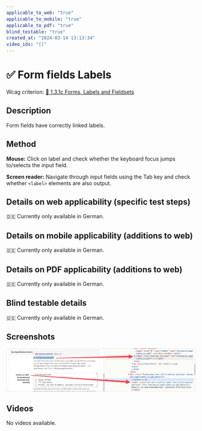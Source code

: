 ```yaml
---
applicable_to_web: "true"
applicable_to_mobile: "true"
applicable_to_pdf: "true"
blind_testable: "true"
created_at: "2024-03-14 13:13:34"
video_ids: "[]"
---
```


# ✅ Form fields Labels

Wcag criterion: [📜 1.3.1c Forms, Labels and Fieldsets](..)

## Description

Form fields have correctly linked labels.

## Method

**Mouse:** Click on label and check whether the keyboard focus jumps to/selects the input field.

**Screen reader:** Navigate through input fields using the Tab key and check whether `<label>` elements are also output.

## Details on web applicability (specific test steps)

🇩🇪 Currently only available in German.

## Details on mobile applicability (additions to web)

🇩🇪 Currently only available in German.

## Details on PDF applicability (additions to web)

🇩🇪 Currently only available in German.

## Blind testable details

🇩🇪 Currently only available in German.

## Screenshots

![Labels in A4AA](images/labels-in-a4aa.png)

## Videos

No videos available.
